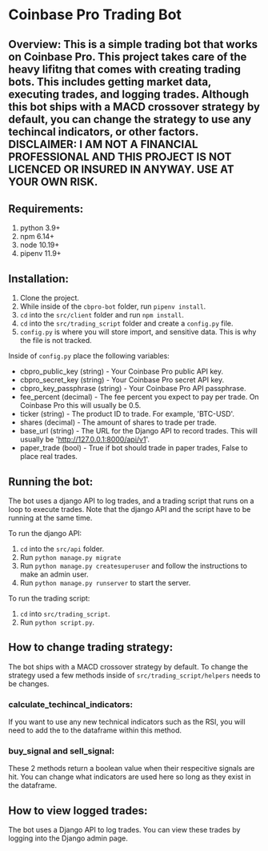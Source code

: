 # Coinbase Pro Trading Bot

## Overview: This is a simple trading bot that works on Coinbase Pro. This project takes care of the heavy lifitng that comes with creating trading bots. This includes getting market data, executing trades, and logging trades. Although this bot ships with a MACD crossover strategy by default, you can change the strategy to use any techincal indicators, or other factors. DISCLAIMER: I AM NOT A FINANCIAL PROFESSIONAL AND THIS PROJECT IS NOT LICENCED OR INSURED IN ANYWAY. USE AT YOUR OWN RISK.

## Requirements:

1. python 3.9+
2. npm 6.14+
3. node 10.19+
4. pipenv 11.9+

## Installation:

1. Clone the project.
2. While inside of the `cbpro-bot` folder, run `pipenv install`.
3. `cd` into the `src/client` folder and run `npm install`.
4. `cd` into the `src/trading_script` folder and create a `config.py` file.
5. `config.py` is where you will store import, and sensitive data. This is why the file is not tracked.

Inside of `config.py` place the following variables:

- cbpro_public_key (string) - Your Coinbase Pro public API key.
- cbpro_secret_key (string) - Your Coinbase Pro secret API key.
- cbpro_key_passphrase (string) - Your Coinbase Pro API passphrase.
- fee_percent (decimal) - The fee percent you expect to pay per trade. On Coinbase Pro this will usually be 0.5.
- ticker (string) - The product ID to trade. For example, 'BTC-USD'.
- shares (decimal) - The amount of shares to trade per trade.
- base_url (string) - The URL for the Django API to record trades. This will usually be 'http://127.0.0.1:8000/api/v1'.
- paper_trade (bool) - True if bot should trade in paper trades, False to place real trades.

## Running the bot:

The bot uses a django API to log trades, and a trading script that runs on a loop to execute trades. Note that the django API and the script have to be running at the same time.

To run the django API:

1. `cd` into the `src/api` folder.
2. Run `python manage.py migrate`
3. Run `python manage.py createsuperuser` and follow the instructions to make an admin user.
4. Run `python manage.py runserver` to start the server.

To run the trading script:

1. `cd` into `src/trading_script`.
2. Run `python script.py`.

## How to change trading strategy:

The bot ships with a MACD crossover strategy by default. To change the strategy used a few methods inside of `src/trading_script/helpers` needs to be changes.

### calculate_techincal_indicators:

If you want to use any new technical indicators such as the RSI, you will need to add the to the dataframe within this method.

### buy_signal and sell_signal:

These 2 methods return a boolean value when their respecitive signals are hit. You can change what indicators are used here so long as they exist in the dataframe.

## How to view logged trades:

The bot uses a Django API to log trades. You can view these trades by logging into the Django admin page.

